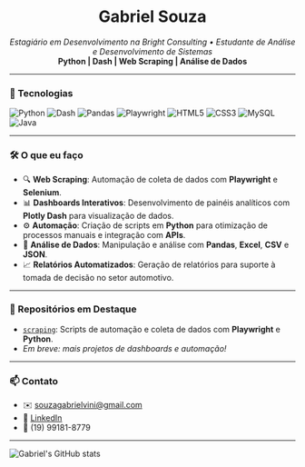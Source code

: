 <h1 align="center">Gabriel Souza</h1>
<p align="center">
  <em>Estagiário em Desenvolvimento na Bright Consulting • Estudante de Análise e Desenvolvimento de Sistemas</em><br>
  <strong>Python | Dash | Web Scraping | Análise de Dados</strong>
</p>

---

### 🚀 Tecnologias

![Python](https://img.shields.io/badge/Python-3670A0?style=for-the-badge&logo=python&logoColor=white)
![Dash](https://img.shields.io/badge/Plotly%20Dash-3E4E88?style=for-the-badge&logo=plotly&logoColor=white)
![Pandas](https://img.shields.io/badge/Pandas-150458?style=for-the-badge&logo=pandas&logoColor=white)
![Playwright](https://img.shields.io/badge/Playwright-45ba63?style=for-the-badge&logo=microsoft&logoColor=white)
![HTML5](https://img.shields.io/badge/HTML5-E34F26?style=for-the-badge&logo=html5&logoColor=white)
![CSS3](https://img.shields.io/badge/CSS3-1572B6?style=for-the-badge&logo=css3&logoColor=white)
![MySQL](https://img.shields.io/badge/MySQL-4479A1?style=for-the-badge&logo=mysql&logoColor=white)
![Java](https://img.shields.io/badge/Java-007396?style=for-the-badge&logo=java&logoColor=white)

---

### 🛠️ O que eu faço

- 🔍 **Web Scraping**: Automação de coleta de dados com **Playwright** e **Selenium**.
- 📊 **Dashboards Interativos**: Desenvolvimento de painéis analíticos com **Plotly Dash** para visualização de dados.
- ⚙️ **Automação**: Criação de scripts em **Python** para otimização de processos manuais e integração com **APIs**.
- 📂 **Análise de Dados**: Manipulação e análise com **Pandas**, **Excel**, **CSV** e **JSON**.
- 📈 **Relatórios Automatizados**: Geração de relatórios para suporte à tomada de decisão no setor automotivo.

---

### 📌 Repositórios em Destaque

- [`scraping`](https://github.com/GabrielBright/scraping): Scripts de automação e coleta de dados com **Playwright** e **Python**.  
- *Em breve: mais projetos de dashboards e automação!*

---

### 📫 Contato

- ✉️ [souzagabrielvini@gmail.com](mailto:souzagabrielvini@gmail.com)  
- 🔗 [LinkedIn](https://www.linkedin.com/in/gabriel-souza-6750652a1)  
- 📱 (19) 99181-8779  

---

![Gabriel's GitHub stats](https://github-readme-stats.vercel.app/api?username=GabrielBright&show_icons=true&theme=github_dark)
